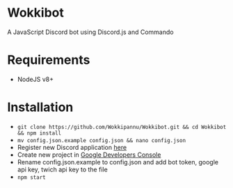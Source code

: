 # Wokkibot
A JavaScript Discord bot using Discord.js and Commando

# Requirements
- NodeJS v8+

# Installation
- `git clone https://github.com/Wokkipannu/Wokkibot.git && cd Wokkibot && npm install`
- `mv config.json.example config.json && nano config.json`
- Register new Discord application [here](https://discordapp.com/developers/applications/me#top)
- Create new project in [Google Developers Console](https://developers.google.com/youtube/v3/getting-started)
- Rename config.json.example to config.json and add bot token, google api key, twich api key to the file
- `npm start`